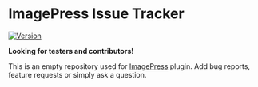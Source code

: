 # ImagePress Issue Tracker

[![Version](https://getbutterfly.com/web/imagepress-version.svg)](https://getbutterfly.com/wordpress-plugins/imagepress/)

**Looking for testers and contributors!**

This is an empty repository used for [ImagePress](https://getbutterfly.com/wordpress-plugins/imagepress/) plugin. Add bug reports, feature requests or simply ask a question.
